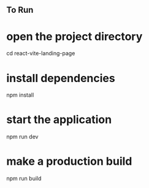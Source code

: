 ## To Run

# open the project directory
cd react-vite-landing-page

# install dependencies
npm install


# start the application
npm run dev

# make a production build
npm run build
```

